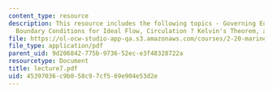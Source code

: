 ```yaml
---
content_type: resource
description: This resource includes the following topics - Governing Equations and
  Boundary Conditions for Ideal Flow, Circulation ? Kelvin's Theorem, and Vorticity.
file: https://ol-ocw-studio-app-qa.s3.amazonaws.com/courses/2-20-marine-hydrodynamics-13-021-spring-2005/45397036c9b058c97cf569e904e53d2e_lecture7.pdf
file_type: application/pdf
parent_uid: 9d206842-775b-9736-52ec-e3f48328722a
resourcetype: Document
title: lecture7.pdf
uid: 45397036-c9b0-58c9-7cf5-69e904e53d2e
---
```

